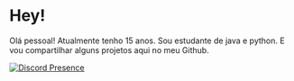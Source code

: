 # Hey!

Olá pessoal! Atualmente tenho 15 anos. Sou estudante de java e python. E vou compartilhar alguns projetos aqui no meu Github.

[![Discord Presence](https://lanyard.cnrad.dev/api/1005870383368503388)](https://discord.com/users/1101537721769541753)
<p align="left">
